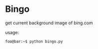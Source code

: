 # Bingo
get current background image of bing.com

usage:
```console
foo@bar:~$ python bingo.py
```

